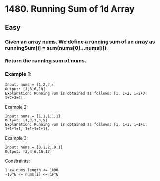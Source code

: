 # 1480. Running Sum of 1d Array

## Easy

### Given an array nums. We define a running sum of an array as runningSum[i] = sum(nums[0]…nums[i]).

### Return the running sum of nums.


### Example 1:
```
Input: nums = [1,2,3,4]
Output: [1,3,6,10]
Explanation: Running sum is obtained as follows: [1, 1+2, 1+2+3, 1+2+3+4].
```
Example 2:
```
Input: nums = [1,1,1,1,1]
Output: [1,2,3,4,5]
Explanation: Running sum is obtained as follows: [1, 1+1, 1+1+1, 1+1+1+1, 1+1+1+1+1].
```
Example 3:
```
Input: nums = [3,1,2,10,1]
Output: [3,4,6,16,17]
 ```

Constraints:
```
1 <= nums.length <= 1000
-10^6 <= nums[i] <= 10^6
```

